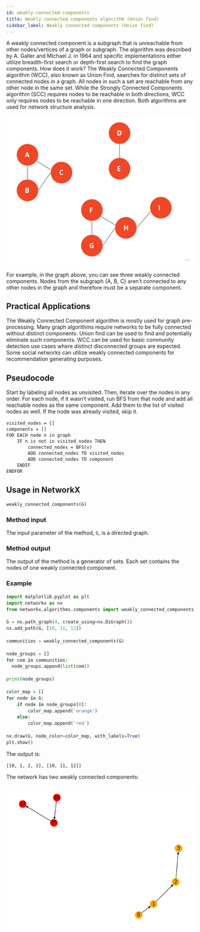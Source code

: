 ```yaml
---
id: weakly-connected-components
title: Weakly connected components algorithm (Union find)
sidebar_label: Weakly connected components (Union find)
---
```


A weakly connected component is a subgraph that is unreachable from other nodes/vertices of a graph or subgraph. The algorithm was described by A. Galler and Michael J. in 1964 and specific implementations either utilize breadth-first search or depth-first search to find the graph components.
How does it work?
The Weakly Connected Components algorithm (WCC), also known as Union Find, searches for distinct sets of connected nodes in a graph. All nodes in such a set are reachable from any other node in the same set.
While the Strongly Connected Components algorithm (SCC) requires nodes to be reachable in both directions, WCC only requires nodes to be reachable in one direction. Both algorithms are used for network structure analysis.

![WCC example](/img/algorithms/components/wcc-example.jpg)

For example, in the graph above, you can see three weakly connected components. Nodes from the subgraph {A, B, C} aren’t connected to any other nodes in the graph and therefore must be a separate component.

## Practical Applications

The Weakly Connected Component algorithm is mostly used for graph pre-processing. Many graph algorithms require networks to be fully connected without distinct components. Union find can be used to find and potentially eliminate such components.
WCC can be used for basic community detection use cases where distinct disconnected groups are expected.
Some social networks can utilize weakly connected components for recommendation generating purposes.

## Pseudocode

Start by labeling all nodes as unvisited. Then, iterate over the nodes in any order. For each node, if it wasn’t visited, run BFS from that node and add all reachable nodes as the same component. Add them to the list of visited nodes as well. If the node was already visited, skip it.

```
visited_nodes = []
components = []
FOR EACH node n in graph
    IF n is not in visited_nodes THEN
        connected_nodes = BFS(v)
        ADD connected_nodes TO visited_nodes
        ADD connected_nodes TO component
    ENDIF
ENDFOR
```

## Usage in NetworkX

```python
weakly_connected_components(G)
```

### Method input

The input parameter of the method, `G`, is a directed graph.

### Method output

The output of the method is a generator of sets. Each set contains the nodes of one weakly connected component.

### Example

```python
import matplotlib.pyplot as plt
import networkx as nx
from networkx.algorithms.components import weakly_connected_components

G = nx.path_graph(4, create_using=nx.DiGraph())
nx.add_path(G, [10, 11, 12])

communities = weakly_connected_components(G)

node_groups = []
for com in communities:
  node_groups.append(list(com))

print(node_groups)

color_map = []
for node in G:
    if node in node_groups[0]:
        color_map.append('orange')
    else: 
        color_map.append('red')  

nx.draw(G, node_color=color_map, with_labels=True)
plt.show()
```

The output is:
```
[[0, 1, 2, 3], [10, 11, 12]]
```

The network has two weakly connected components:

![WCC matplotlib](/img/algorithms/components/wcc-matplotlib.png)